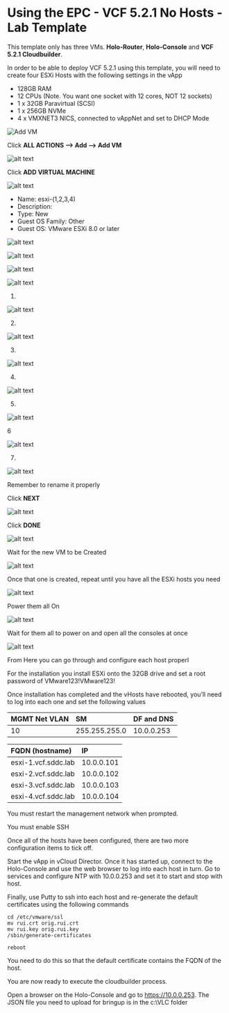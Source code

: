 # Using the EPC - VCF 5.2.1 No Hosts - Lab Template

This template only has three VMs.  **Holo-Router**, **Holo-Console** and **VCF 5.2.1 Cloudbuilder**.  

In order to be able to deploy VCF 5.2.1 using this template, you will need to create four ESXi Hosts with the following settings in the vApp

* 128GB RAM
* 12 CPUs (Note.  You want one socket with 12 cores, NOT 12 sockets)
* 1 x 32GB Paravirtual (SCSI) 
* 1 x 256GB NVMe
* 4 x VMXNET3 NICS, connected to vAppNet and set to DHCP Mode



![Add VM](_images/add.vm.png)

Click **ALL ACTIONS --> Add --> Add VM**

![alt text](_images/add.vm.2.png)

Click **ADD VIRTUAL MACHINE**

![alt text](_images/add.vm.esxi1.png)
* Name: esxi-(1,2,3,4)
* Description: 
* Type: New
* Guest OS Family: Other
* Guest OS: VMware ESXi 8.0 or later

![alt text](_images/add.vm.esxi2.png)

![alt text](_images/add.vm.esxi3.png)

![alt text](_images/add.vm.esxi.Add.png)

![alt text](_images/edit.vm.esxi1.png)

1.

![alt text](_images/edit.vm.esxi2.png)

2.

![alt text](_images/edit.vm.esxi3.png)

3.

![alt text](_images/edit.vm.esxi4.png)

4.

![alt text](_images/copy.vm.esxi1.png)

5.

![alt text](_images/copy.vm.esxi2.png)

6

![alt text](_images/copy.vm.esxi3.png)

7.

![alt text](_images/copy.vm.esxi4.png)

Remember to rename it properly

Click **NEXT**

![alt text](_images/copy.vm.esxi5.png)

Click **DONE**

![alt text](_images/copy.vm.esxi6.png)

Wait for the new VM to be Created

![alt text](_images/copy.vm.esxi7.png)

Once that one is created, repeat until you have all the ESXi hosts you need

![alt text](_images/powerOn.vm.esxi1.png)

Power them all On

![alt text](_images/powerOn.vm.esxi2.png)

Wait for them all to power on and open all the consoles at once

![alt text](_images/configAll.vm.esxi.png)

From Here you can go through and configure each host properl

For the installation you install ESXi onto the 32GB drive and set a root password of VMware123!VMware123!

Once installation has completed and the vHosts have rebooted, you’ll need to log into each one and set the following values

|MGMT Net VLAN | SM            | DF and DNS         |
|:---------------------- |:------------- |:------------------ |
| 10 | 255.255.255.0 | 10.0.0.253 |




| FQDN (hostname)     | IP         |
|:------------------- |:---------- |
| esxi-1.vcf.sddc.lab | 10.0.0.101 |
| esxi-2.vcf.sddc.lab | 10.0.0.102 |
| esxi-3.vcf.sddc.lab | 10.0.0.103 |
| esxi-4.vcf.sddc.lab | 10.0.0.104 |


You must restart the management network when prompted.

You must enable SSH

Once all of the hosts have been configured, there are two more configuration items to tick off.

Start the vApp in vCloud Director.  Once it has started up, connect to the Holo-Console and use the web browser to log into each host in turn.  Go to services and configure NTP with 10.0.0.253 and set it to start and stop with host.

Finally, use Putty to ssh into each host and re-generate the default certificates using the following commands

```
cd /etc/vmware/ssl
mv rui.crt orig.rui.crt
mv rui.key orig.rui.key
/sbin/generate-certificates
```
```
reboot
```

You need to do this so that the default certificate contains the FQDN of the host.

You are now ready to execute the cloudbuilder process.

Open a browser on the Holo-Console and go to https://10.0.0.253.  The JSON file you need to upload for bringup is in the c:\VLC folder

